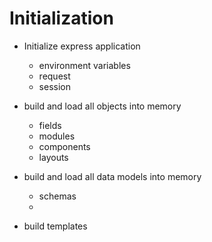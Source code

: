 # Initialization

* Initialize express application
  - environment variables
  - request
  - session
* build and load all objects into memory
  - fields
  - modules
  - components
  - layouts
    
* build and load all data models into memory
  - schemas
  - 
* build templates